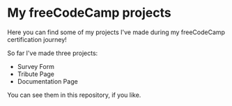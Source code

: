 # My freeCodeCamp projects

Here you can find some of my projects I've made during my freeCodeCamp certification journey!

So far I've made three projects:
- Survey Form
- Tribute Page
- Documentation Page

You can see them in this repository, if you like.
